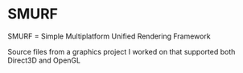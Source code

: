 # SMURF

SMURF = Simple Multiplatform Unified Rendering Framework

Source files from a graphics project I worked on that supported both Direct3D and OpenGL
